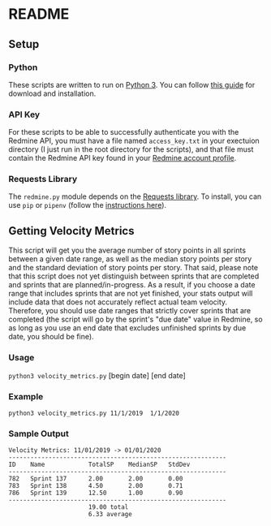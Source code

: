 # README

## Setup

### Python

These scripts are written to run on [Python 3](https://docs.python.org/3/).  You can follow [this guide](https://realpython.com/installing-python/) for download and installation.

### API Key

For these scripts to be able to successfully authenticate you with the Redmine API, you must have a file named `access_key.txt` in your exectuion directory (I just run in the root directory for the scripts), and that file must contain the Redmine API key found in your [Redmine account profile](https://msptmcredminepr.rqa.concur.concurtech.org/redmine/my/account).

### Requests Library

The `redmine.py` module depends on the [Requests library](https://requests.readthedocs.io/en/master/).  To install, you can use `pip` or `pipenv` (follow the [instructions here](https://requests.readthedocs.io/en/master/user/install/#install)).

## Getting Velocity Metrics

This script will get you the average number of story points in all sprints between a given date range, as well as the median story points per story and the standard deviation of story points per story.  That said, please note that this script does not yet distinguish between sprints that are completed and sprints that are planned/in-progress.  As a result, if you choose a date range that includes sprints that are not yet finished, your stats output will include data that does not accurately reflect actual team velocity. Therefore, you should use date ranges that strictly cover sprints that are completed (the script will go by the sprint's "due date" value in Redmine, so as long as you use an end date that excludes unfinished sprints by due date, you should be fine).

### Usage

`python3 velocity_metrics.py` [begin date] [end date]

### Example

`python3 velocity_metrics.py 11/1/2019  1/1/2020`

### Sample Output

```
Velocity Metrics: 11/01/2019 -> 01/01/2020
------------------------------------------------------------
ID    Name            TotalSP    MedianSP   StdDev
------------------------------------------------------------
782   Sprint 137      2.00       2.00       0.00
783   Sprint 138      4.50       2.00       0.71
786   Sprint 139      12.50      1.00       0.90
------------------------------------------------------------
                      19.00 total
                      6.33 average
```

